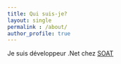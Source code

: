 ```yaml
---
title: Qui suis-je?
layout: single
permalink : /about/
author_profile: true
---
```

Je suis développeur .Net chez [SOAT](http://www.soat.fr)

